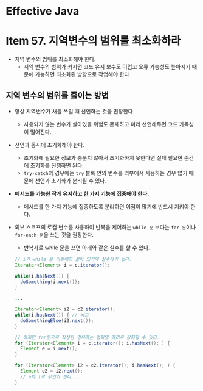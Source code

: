# Effective Java

# Item 57. 지역변수의 범위를 최소화하라

- 지역 변수의 범위를 최소화해야 한다.
    - 지역 변수의 범위가 커지면 코드 유지 보수도 어렵고 오류 가능성도 높아지기 때문에 가능하면 최소화된 방향으로 작업해야 한다

## 지역 변수의 범위를 줄이는 방법

- 항상 지역변수가 처음 쓰일 때 선언하는 것을 권장한다
    - 사용되지 않는 변수가 살아있을 위험도 존재하고 미리 선언해두면 코드 가독성이 떨어진다.
- 선언과 동시에 초기화해야 한다.
    - 초기화에 필요한 정보가 충분치 않아서 초기화하지 못한다면 실제 필요한 순간에 초기화를 진행하면 된다.
    - `try-catch`의 경우에는 `try` 블록 안의 변수를 외부에서 사용하는 경우 많기 때문에 선언과 초기화가 분리될 수 있다.
- **메서드를 가능한 작게 유지하고 한 가지 기능에 집중해야 한다.**
    - 메서드를 한 가지 기능에 집중하도록 분리하면 이점이 많기에 반드시 지켜야 한다.
- 외부 스코프의 로컬 변수를 사용하여 반복을 제어하는 `while 문` 보다는 `for 문`이나 `for-each 문`을 쓰는 것을 권장한다.
    - 반복자로 while 문을 쓰면 아래와 같은 실수를 할 수 있다.

    ```java
    // i가 while 문 이후에도 살아 있기에 실수하기 쉽다.
    Iterator<Element> i = c.iterator();
    
    while(i.hasNext()) {
      doSomething(i.next());
    }
    
    ...
    
    Iterator<Element> i2 = c2.iterator();
    while(i.hasNext()) { // 버그
      doSomethingElse(i2.next());
    }
    
    // 하지만 for문으로 작성한 경우에는 컴파일 에러로 감지할 수 있다.
    for (Iterator<Element> i = c.iterator(); i.hasNext(); ) {
      Element e = i.next();
    }
    
    for (Iterator<Element> i2 = c2.iterator(); i.hasNext(); ) {
      Element e2 = i2.next();
      // e와 i로 무언가 한다...
    }
    ```
